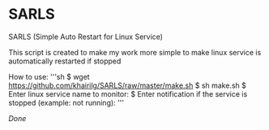 # SARLS
SARLS (Simple Auto Restart for Linux Service)

This script is created to make my work more simple to make linux service is automatically restarted if stopped

How to use:
'''sh
$ wget https://github.com/khairilg/SARLS/raw/master/make.sh
$ sh make.sh
$ Enter linux service name to monitor: <enter linux service name here>
$ Enter notification if the service is stopped (example: not running): <enter service notification>
'''
  
  *Done*
